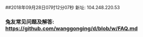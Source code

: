 ##2018年09月28日07时12分07秒 新址: 104.248.220.53
### 兔友常见问题及解答: https://github.com/wanggonging/d/blob/w/FAQ.md
